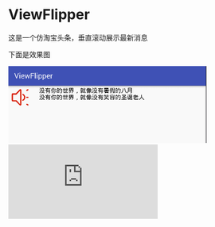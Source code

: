 # ViewFlipper
这是一个仿淘宝头条，垂直滚动展示最新消息  

下面是效果图  

![image](https://raw.githubusercontent.com/xiao-er/ViewFlipper/master/app/src/main/res/img/GIF.gif )
![string](https://github.com/xiao-er/ViewFlipper/blob/master/app/src/main/res/api/apis.xml )
